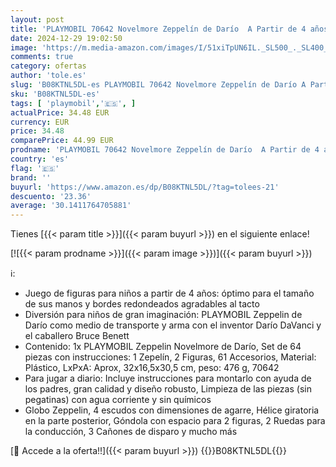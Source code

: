 ```yaml
---
layout: post
title: 'PLAYMOBIL 70642 Novelmore Zeppelín de Darío  A Partir de 4 años  Multicolor'
date: 2024-12-29 19:02:50
image: 'https://m.media-amazon.com/images/I/51xiTpUN6IL._SL500_._SL400_.jpg'
comments: true
category: ofertas
author: 'tole.es'
slug: 'B08KTNL5DL-es PLAYMOBIL 70642 Novelmore Zeppelín de Darío A Partir de 4...'
sku: 'B08KTNL5DL-es'
tags: [ 'playmobil','🇪🇸', ]
actualPrice: 34.48 EUR
currency: EUR
price: 34.48
comparePrice: 44.99 EUR
prodname: 'PLAYMOBIL 70642 Novelmore Zeppelín de Darío  A Partir de 4 años  Multicolor'
country: 'es'
flag: '🇪🇸'
brand: ''
buyurl: 'https://www.amazon.es/dp/B08KTNL5DL/?tag=tolees-21'
descuento: '23.36'
average: '30.1411764705881'
---
```


Tienes [{{< param title >}}]({{< param buyurl >}}) en el siguiente enlace!

[![{{< param prodname >}}]({{< param image >}})]({{< param buyurl >}})

ℹ️:

- Juego de figuras para niños a partir de 4 años: óptimo para el tamaño de sus manos y bordes redondeados agradables al tacto
- Diversión para niños de gran imaginación: PLAYMOBIL Zeppelin de Darío como medio de transporte y arma con el inventor Darío DaVanci y el caballero Bruce Benett
- Contenido: 1x PLAYMOBIL Zeppelin Novelmore de Darío, Set de 64 piezas con instrucciones: 1 Zepelín, 2 Figuras, 61 Accesorios, Material: Plástico, LxPxA: Aprox, 32x16,5x30,5 cm, peso: 476 g, 70642
- Para jugar a diario: Incluye instrucciones para montarlo con ayuda de los padres, gran calidad y diseño robusto, Limpieza de las piezas (sin pegatinas) con agua corriente y sin químicos
- Globo Zeppelin, 4 escudos con dimensiones de agarre, Hélice giratoria en la parte posterior, Góndola con espacio para 2 figuras, 2 Ruedas para la conducción, 3 Cañones de disparo y mucho más

[🛒 Accede a la oferta!!]({{< param buyurl >}})
{{<world>}}B08KTNL5DL{{</world>}}
